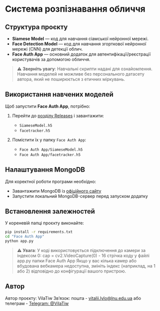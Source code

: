 # Система розпізнавання обличчя

## Структура проєкту

- **Siamese Model** — код для навчання сіамської нейронної мережі.
- **Face Detection Model** — код для навчання згорткової нейронної мережі (CNN) для детекції облич.
- **Face Auth App** — основний додаток для автентифікації/реєстрації користувачів за допомогою обличчя.

> ⚠️ **Зверніть увагу**: Навчальні скрипти надані для ознайомлення. Навчання моделей не можливе без персонального датасету автора, який не поширюється з етичних міркувань.

## Використання навчених моделей

Щоб запустити **Face Auth App**, потрібно:

1. Перейти до [розділу Releases](https://github.com/VilaTiw/Facial-recognition-system/releases) і завантажити:
   - `SiameseModel.h5`
   - `facetracker.h5`

2. Помістити їх у папку `Face Auth App`:
   - `Face Auth App/SiameseModel.h5`
   - `Face Auth App/facetracker.h5`

## Налаштування MongoDB

Для коректної роботи програми необхідно:

- Завантажити MongoDB із [офіційного сайту](https://www.mongodb.com/try/download/community)
- Запустити локальний MongoDB-сервер перед запуском додатку

## Встановлення залежностей

У кореневій папці проєкту виконайте:

```bash
pip install -r requirements.txt
cd "Face Auth App"
python app.py
```
> ⚠️ **Увага**: У коді використовується підключення до камери за індексом 0:
   cap = cv2.VideoCapture(0) - 16 стрічка коду у файлі app.py папки Face Auth App
   Якщо у вас кілька камер або вбудована вебкамера недоступна, змініть індекс (наприклад, на 1 або 2) відповідно до конфігурації вашого пристрою.

## Автор
Автор проєкту: VilaTiw
Зв’язок: пошта - vitalii.lylo@lnu.edu.ua або телеграм - [Telegram: @VilaTiw](https://t.me/VilaTiw)

